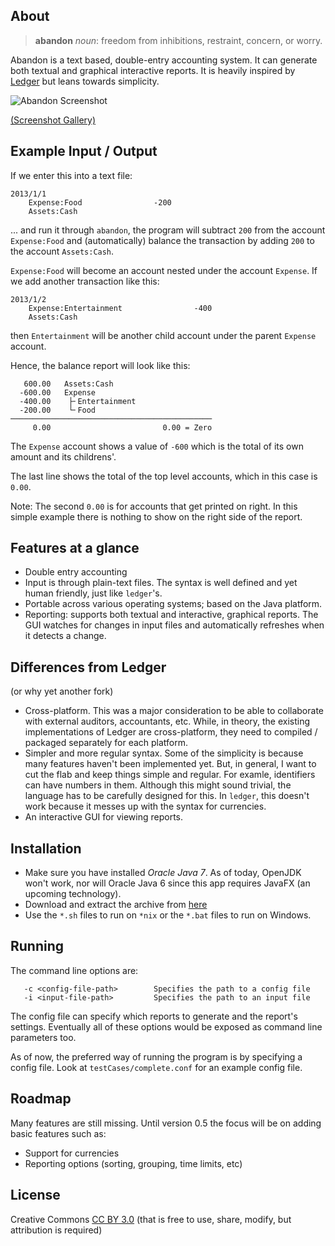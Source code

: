 ## About

> **abandon** _noun_: freedom from inhibitions, restraint, concern, or worry.

Abandon is a text based, double-entry accounting system. It can generate both textual and graphical interactive reports. It is heavily inspired by [Ledger](http://http://www.ledger-cli.org/) but leans towards simplicity.

![Abandon Screenshot](http://i.imgur.com/NjsTssB.png)

[(Screenshot Gallery)](http://imgur.com/a/GLhV5#0)

## Example Input / Output
If we enter this into a text file:
```
2013/1/1
    Expense:Food                -200
    Assets:Cash
```

... and run it through `abandon`, the program will subtract `200` from the account `Expense:Food` and (automatically) balance the transaction by adding `200` to the account `Assets:Cash`.

`Expense:Food` will become an account nested under the account `Expense`. If we add another transaction like this:
```
2013/1/2
    Expense:Entertainment                -400
    Assets:Cash
```
then `Entertainment` will be another child account under the parent `Expense` account.

Hence, the balance report will look like this:

```
   600.00   Assets:Cash        
  -600.00   Expense            
  -400.00    ├╴Entertainment   
  -200.00    └╴Food            
─────────────────────────────────────────────
     0.00                         0.00 = Zero
```

The `Expense` account shows a value of `-600` which is the total of its own amount and its childrens'.

The last line shows the total of the top level accounts, which in this case is `0.00`.

Note: The second `0.00` is for accounts that get printed on right. In this simple example there is nothing to show on the right side of the report.


## Features at a glance

* Double entry accounting
* Input is through plain-text files. The syntax is well defined and yet human friendly, just like `ledger`'s.
* Portable across various operating systems; based on the Java platform.
* Reporting: supports both textual and interactive, graphical reports.
  The GUI watches for changes in input files and automatically refreshes when it detects a change.


## Differences from Ledger
(or why yet another fork)
* Cross-platform. This was a major consideration to be able to collaborate with external auditors, accountants, etc. While, in theory, the existing implementations of Ledger are cross-platform, they need to compiled / packaged separately for each platform.
* Simpler and more regular syntax. Some of the simplicity is because many features haven't been implemented yet. But, in general, I want to cut the flab and keep things simple and regular.
  For examle, identifiers can have numbers in them. Although this might sound trivial, the language has to be carefully designed for this. In `ledger`, this doesn't work because it messes up with the syntax for currencies.
* An interactive GUI for viewing reports. 

## Installation
* Make sure you have installed *Oracle Java 7*.
  As of today, OpenJDK won't work, nor will Oracle Java 6 since this app requires JavaFX (an upcoming technology).
* Download and extract the archive from [here](https://www.dropbox.com/sh/6qsgvd7ldw58q76/c3CWrPgoE-)
* Use the `*.sh` files to run on `*nix` or the `*.bat` files to run on Windows.

## Running

The command line options are:
```
   -c <config-file-path>        Specifies the path to a config file
   -i <input-file-path>         Specifies the path to an input file
```

The config file can specify which reports to generate and the report's settings. Eventually all of these options would be
exposed as command line parameters too.

As of now, the preferred way of running the program is by specifying a config file. Look at `testCases/complete.conf` for an example config file.

## Roadmap

Many features are still missing. Until version 0.5 the focus will be on adding basic features such as:

* Support for currencies
* Reporting options (sorting, grouping, time limits, etc)

## License
Creative Commons [CC BY 3.0](http://creativecommons.org/licenses/by/3.0/)
(that is free to use, share, modify, but attribution is required)
